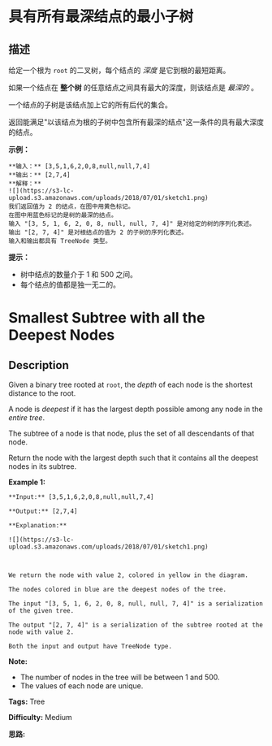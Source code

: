 # 具有所有最深结点的最小子树

## 描述

给定一个根为 `root` 的二叉树，每个结点的 _深度_ 是它到根的最短距离。

如果一个结点在 **整个树** 的任意结点之间具有最大的深度，则该结点是 _最深的_ 。

一个结点的子树是该结点加上它的所有后代的集合。

返回能满足"以该结点为根的子树中包含所有最深的结点"这一条件的具有最大深度的结点。



**示例：**

    
    
    **输入：** [3,5,1,6,2,0,8,null,null,7,4]
    **输出：** [2,7,4]
    **解释：**
    ![](https://s3-lc-upload.s3.amazonaws.com/uploads/2018/07/01/sketch1.png)
    我们返回值为 2 的结点，在图中用黄色标记。
    在图中用蓝色标记的是树的最深的结点。
    输入 "[3, 5, 1, 6, 2, 0, 8, null, null, 7, 4]" 是对给定的树的序列化表述。
    输出 "[2, 7, 4]" 是对根结点的值为 2 的子树的序列化表述。
    输入和输出都具有 TreeNode 类型。
    



**提示：**

  * 树中结点的数量介于 1 和 500 之间。
  * 每个结点的值都是独一无二的。



# Smallest Subtree with all the Deepest Nodes

## Description



Given a binary tree rooted at `root`, the _depth_ of each node is the shortest distance to the root.

A node is _deepest_ if it has the largest depth possible among any node in the _entire tree_.

The subtree of a node is that node, plus the set of all descendants of that node.

Return the node with the largest depth such that it contains all the deepest nodes in its subtree.



**Example 1:**

    
    
    **Input:** [3,5,1,6,2,0,8,null,null,7,4]
    **Output:** [2,7,4]
    **Explanation:**
    ![](https://s3-lc-upload.s3.amazonaws.com/uploads/2018/07/01/sketch1.png)
    
    We return the node with value 2, colored in yellow in the diagram.
    The nodes colored in blue are the deepest nodes of the tree.
    The input "[3, 5, 1, 6, 2, 0, 8, null, null, 7, 4]" is a serialization of the given tree.
    The output "[2, 7, 4]" is a serialization of the subtree rooted at the node with value 2.
    Both the input and output have TreeNode type.
    



**Note:**

  * The number of nodes in the tree will be between 1 and 500.
  * The values of each node are unique.


**Tags:** Tree

**Difficulty:** Medium

**思路:**
